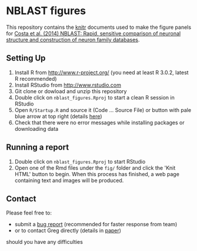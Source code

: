 # NBLAST figures

This repository contains the [knitr](http://yihui.name/knitr/) documents used to make the figure panels for [Costa et al. (2014) NBLAST: Rapid, sensitive comparison of neuronal structure and construction of neuron family databases](http://dx.doi.org/10.1101/006346).

## Setting Up

1. Install R from http://www.r-project.org/ (you need at least R 3.0.2, latest R recommended)
2. Install RStudio from http://www.rstudio.com
3. Git clone or dowload and unzip this repository
4. Double click on `nblast_figures.Rproj` to start a clean R session in RStudio
5. Open `R/Startup.R` and source it (Code ... Source File) or button with pale blue arrow at top right
   (details [here](https://support.rstudio.com/hc/en-us/articles/200484448-Editing-and-Executing-Code))
6. Check that there were no error messages while installing packages or downloading data

## Running a report

1. Double click on `nblast_figures.Rproj` to start RStudio
2. Open one of the Rmd files under the `fig/` folder and click the 'Knit HTML' button to begin. 
When this process has finished, a web page containing text and images will be produced.

## Contact

Please feel free to:

* submit a [bug report](https://github.com/jefferislab/NBLAST_figures/issues) (recommended for faster response from team)
* or to contact Greg directly (details in [paper](http://dx.doi.org/10.1101/006346))

should you have any difficulties
